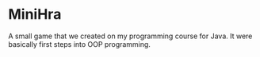 # MiniHra

A small game that we created on my programming course for Java.
It were basically first steps into OOP programming.

